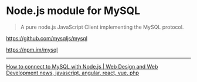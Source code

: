 # Node.js module for MySQL

> A pure node.js JavaScript Client implementing the MySQL protocol.

<https://github.com/mysqljs/mysql>

<https://npm.im/mysql>

---

[How to connect to MySQL with Node.js | Web Design and Web Development news, javascript, angular, react, vue, php](https://www.ma-no.org/en/programming/javascript/how-to-connect-to-mysql-with-node-js)
